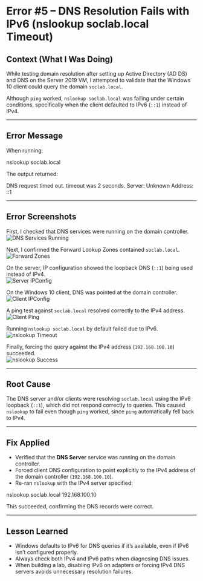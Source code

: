 # Error #5 – DNS Resolution Fails with IPv6 (nslookup soclab.local Timeout)

## Context (What I Was Doing)  
While testing domain resolution after setting up Active Directory (AD DS) and DNS on the Server 2019 VM, I attempted to validate that the Windows 10 client could query the domain `soclab.local`.  

Although `ping` worked, `nslookup soclab.local` was failing under certain conditions, specifically when the client defaulted to IPv6 (`::1`) instead of IPv4.  

---

## Error Message  
When running:  

nslookup soclab.local

The output returned:  

DNS request timed out.
timeout was 2 seconds.
Server: Unknown
Address: ::1


---

## Error Screenshots  

First, I checked that DNS services were running on the domain controller.  
![DNS Services Running](Error-5/01-dns-services.png)  

Next, I confirmed the Forward Lookup Zones contained `soclab.local`.  
![Forward Zones](Error-5/02-forward-zones.png)  

On the server, IP configuration showed the loopback DNS (`::1`) being used instead of IPv4.  
![Server IPConfig](Error-5/03-server-ipconfig.png)  

On the Windows 10 client, DNS was pointed at the domain controller.  
![Client IPConfig](Error-5/04-client-ipconfig.png)  

A ping test against `soclab.local` resolved correctly to the IPv4 address.  
![Client Ping](Error-5/05-client-ping-domain.png)  

Running `nslookup soclab.local` by default failed due to IPv6.  
![nslookup Timeout](Error-5/06-nslookup-timeout.png)  

Finally, forcing the query against the IPv4 address (`192.168.100.10`) succeeded.  
![nslookup Success](Error-5/07-nslookup-success-ipv4.png)  

---

## Root Cause  
The DNS server and/or clients were resolving `soclab.local` using the IPv6 loopback (`::1`), which did not respond correctly to queries. This caused `nslookup` to fail even though `ping` worked, since `ping` automatically fell back to IPv4.  

---

## Fix Applied  
- Verified that the **DNS Server** service was running on the domain controller.  
- Forced client DNS configuration to point explicitly to the IPv4 address of the domain controller (`192.168.100.10`).  
- Re-ran `nslookup` with the IPv4 server specified:  

nslookup soclab.local 192.168.100.10


This succeeded, confirming the DNS records were correct.  

---

## Lesson Learned  
- Windows defaults to IPv6 for DNS queries if it’s available, even if IPv6 isn’t configured properly.  
- Always check both IPv4 and IPv6 paths when diagnosing DNS issues.  
- When building a lab, disabling IPv6 on adapters or forcing IPv4 DNS servers avoids unnecessary resolution failures.  



